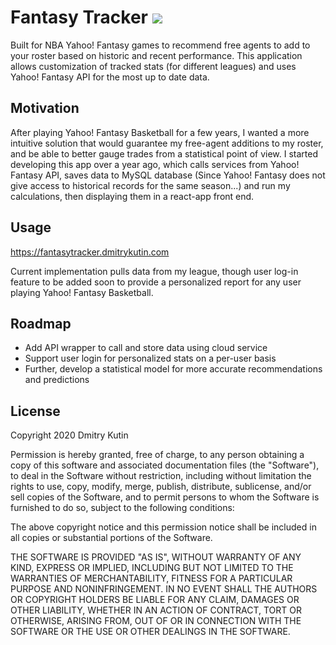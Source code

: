# Fantasy Tracker   ![](https://github.com/dkutin/fantasytracker/workflows/Deployment/badge.svg)
Built for NBA Yahoo! Fantasy games to recommend free agents to add to your roster based on historic and recent performance. This application allows customization of tracked stats (for different leagues) and uses Yahoo! Fantasy API for the most up to date data. 

## Motivation
After playing Yahoo! Fantasy Basketball for a few years, I wanted a more intuitive solution that would guarantee my free-agent additions to my roster, and be able to better gauge trades from a statistical point of view. I started developing this app over a year ago, which calls services from Yahoo! Fantasy API, saves data to MySQL database (Since Yahoo! Fantasy does not give access to historical records for the same season...) and run my calculations, then displaying them in a react-app front end. 

## Usage
https://fantasytracker.dmitrykutin.com

Current implementation pulls data from my league, though user log-in feature to be added soon to provide a personalized report for any user playing Yahoo! Fantasy Basketball. 

## Roadmap
- Add API wrapper to call and store data using cloud service
- Support user login for personalized stats on a per-user basis
- Further, develop a statistical model for more accurate recommendations and predictions

## License 

Copyright 2020 Dmitry Kutin

Permission is hereby granted, free of charge, to any person obtaining a copy of this software and associated documentation files (the "Software"), to deal in the Software without restriction, including without limitation the rights to use, copy, modify, merge, publish, distribute, sublicense, and/or sell copies of the Software, and to permit persons to whom the Software is furnished to do so, subject to the following conditions:

The above copyright notice and this permission notice shall be included in all copies or substantial portions of the Software.

THE SOFTWARE IS PROVIDED "AS IS", WITHOUT WARRANTY OF ANY KIND, EXPRESS OR IMPLIED, INCLUDING BUT NOT LIMITED TO THE WARRANTIES OF MERCHANTABILITY, FITNESS FOR A PARTICULAR PURPOSE AND NONINFRINGEMENT. IN NO EVENT SHALL THE AUTHORS OR COPYRIGHT HOLDERS BE LIABLE FOR ANY CLAIM, DAMAGES OR OTHER LIABILITY, WHETHER IN AN ACTION OF CONTRACT, TORT OR OTHERWISE, ARISING FROM, OUT OF OR IN CONNECTION WITH THE SOFTWARE OR THE USE OR OTHER DEALINGS IN THE SOFTWARE.
